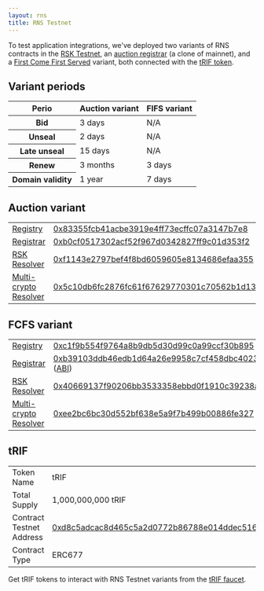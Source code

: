 ```yaml
---
layout: rns
title: RNS Testnet
---
```


To test application integrations, we've deployed two variants of RNS contracts in the [RSK Testnet](https://explorer.testnet.rsk.co), an [auction registrar](#auction-variant) (a clone of mainnet), and a [First Come First Served](#fcfs-variant) variant, both connected with the [tRIF token](#trif).


## Variant periods


<table class="table">
  <thead>
    <tr>
      <th scope="col">Perio</th>
      <th scope="col">Auction variant</th>
      <th scope="col">FIFS variant</th>
    </tr>
  </thead>
  <tbody>
    <tr>
      <th scope="row">Bid</th>
      <td>3 days</td>
      <td>N/A</td>
    </tr>
    <tr>
      <th scope="row">Unseal</th>
      <td>2 days</td>
      <td>N/A</td>
    </tr>
    <tr>
      <th scope="row">Late unseal</th>
      <td>15 days</td>
      <td>N/A</td>
    </tr>
    <tr>
      <th scope="row">Renew</th>
      <td>3 months</td>
      <td>3 days</td>
    </tr>
    <tr>
      <th scope="row">Domain validity</th>
      <td>1 year</td>
      <td>7 days</td>
    </tr>
  </tbody>
</table>


## Auction variant

<table class="table">
  <tbody>
    <tr>
      <td scope="row"><a href="/Architecture/Registry">Registry</a></td>
      <td><a href="http://explorer.testnet.rsk.co/address/0x83355fcb41acbe3919e4ff73ecffc07a3147b7e8" target="_blank">0x83355fcb41acbe3919e4ff73ecffc07a3147b7e8</a></td>
    </tr>
    <tr>
      <td scope="row"><a href="/Architecture/Registrar">Registrar</a></td>
      <td><a href="http://explorer.testnet.rsk.co/address/0xb0cf0517302acf52f967d0342827ff9c01d353f2" target="_blank">0xb0cf0517302acf52f967d0342827ff9c01d353f2</a></td>
    </tr>
    <tr>
      <td scope="row"><a href="/Architecture/RSKResolver">RSK Resolver</a></td>
      <td><a href="http://explorer.testnet.rsk.co/address/0xf1143e2797bef4f8bd6059605e8134686efaa355" target="_blank">0xf1143e2797bef4f8bd6059605e8134686efaa355</a></td>
    </tr>
    <tr>
      <td scope="row"><a href="/Architecture/MultiCryptoResolver">Multi-crypto Resolver</a></td>
      <td><a href="http://explorer.testnet.rsk.co/address/0x5c10db6fc2876fc61f67629770301c70562b1d13" target="_blank">0x5c10db6fc2876fc61f67629770301c70562b1d13</a></td>
    </tr>
  </tbody>
</table>

## FCFS variant


<table class="table">
  <tbody>
    <tr>
      <td scope="row"><a href="/Architecture/Registry">Registry</a></td>
      <td><a href="http://explorer.testnet.rsk.co/address/0xc1f9b554f9764a8b9db5d30d99c0a99ccf30b895" target="_blank">0xc1f9b554f9764a8b9db5d30d99c0a99ccf30b895</a></td>
    </tr>
    <tr>
      <td scope="row"><a href="/Architecture/Registrar">Registrar</a></td>
      <td>
        <a href="http://explorer.testnet.rsk.co/address/0xb39103ddb46edb1d64a26e9958c7cf458dbc4023" target="_blank">0xb39103ddb46edb1d64a26e9958c7cf458dbc4023</a>
        (<a href="/Architecture/TestnetFCFSRegistrar.json">ABI</a>)
      </td>
    </tr>
    <tr>
      <td scope="row"><a href="/Architecture/RSKResolver">RSK Resolver</a></td>
      <td><a href="http://explorer.testnet.rsk.co/address/0x40669137f90206bb3533358ebbd0f1910c39238a" target="_blank">0x40669137f90206bb3533358ebbd0f1910c39238a</a></td>
    </tr>
    <tr>
      <td scope="row"><a href="/Architecture/MultiCryptoResolver">Multi-crypto Resolver</a></td>
      <td><a href="http://explorer.testnet.rsk.co/address/0xee2bc6bc30d552bf638e5a9f7b499b00886fe327" target="_blank">0xee2bc6bc30d552bf638e5a9f7b499b00886fe327</a></td>
    </tr>
  </tbody>
</table>

## tRIF

<table class="table">
  <tbody>
    <tr>
      <td scope="row">Token Name</td>
      <td>tRIF</td>
    </tr>
    <tr>
      <td scope="row">Total Supply</td>
      <td>1,000,000,000 tRIF</td>
    </tr>
    <tr>
      <td scope="row">Contract Testnet Address</td>
      <td><a href="http://explorer.testnet.rsk.co/address/0xd8c5adcac8d465c5a2d0772b86788e014ddec516" target="_blank">0xd8c5adcac8d465c5a2d0772b86788e014ddec516</a></td>
    </tr>
    <tr>
      <td scope="row">Contract Type</td>
      <td>ERC677</td>
    </tr>
  </tbody>
</table>

Get tRIF tokens to interact with RNS Testnet variants from the [tRIF faucet](https://faucet.rifos.org).
